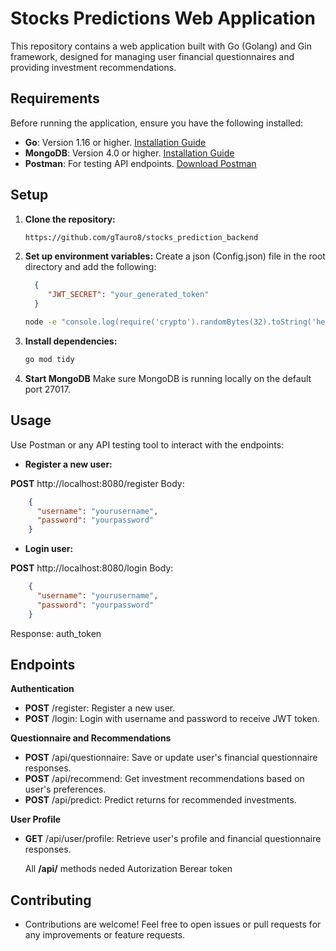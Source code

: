 # Stocks Predictions Web Application

This repository contains a web application built with Go (Golang) and Gin framework, designed for managing user financial questionnaires and providing investment recommendations.

## Requirements

Before running the application, ensure you have the following installed:

- **Go**: Version 1.16 or higher. [Installation Guide](https://golang.org/doc/install)
- **MongoDB**: Version 4.0 or higher. [Installation Guide](https://docs.mongodb.com/manual/installation)
- **Postman**: For testing API endpoints. [Download Postman](https://www.postman.com/downloads/)

## Setup

1. **Clone the repository:**

   ```bash
   https://github.com/gTauro8/stocks_prediction_backend

2. **Set up environment variables:**
    Create a json (Config.json) file in the root directory and add the following:
     ```JSON
       {
          "JWT_SECRET": "your_generated_token"
       }
     ```
   
     ```bash
     node -e "console.log(require('crypto').randomBytes(32).toString('hex'))"
     
3. **Install dependencies:**
   ```bash
   go mod tidy

3. **Start MongoDB**
   Make sure MongoDB is running locally on the default port 27017.


## Usage

Use Postman or any API testing tool to interact with the endpoints:

- **Register a new user:**

**POST** http://localhost:8080/register
Body:
  ```JSON
      {
        "username": "yourusername",
        "password": "yourpassword"
      }
 ```
 
  - **Login user:**

**POST** http://localhost:8080/login
Body:
  ```JSON
      {
        "username": "yourusername",
        "password": "yourpassword"
      }
  ```

Response: auth_token


## Endpoints

**Authentication**
- **POST** /register: Register a new user.
- **POST** /login: Login with username and password to receive JWT token.

  
**Questionnaire and Recommendations** 
- **POST** /api/questionnaire: Save or update user's financial questionnaire responses.
- **POST** /api/recommend: Get investment recommendations based on user's preferences.
- **POST** /api/predict: Predict returns for recommended investments.
  
**User Profile**
- **GET** /api/user/profile: Retrieve user's profile and financial questionnaire responses.

  All **/api/** methods neded Autorization Berear token


## Contributing
- Contributions are welcome! Feel free to open issues or pull requests for any improvements or feature requests.

      





